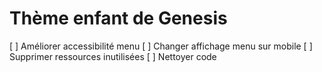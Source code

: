 # Thème enfant de Genesis

[ ] Améliorer accessibilité menu
[ ] Changer affichage menu sur mobile
[ ] Supprimer ressources inutilisées
[ ] Nettoyer code
